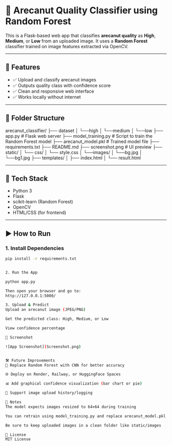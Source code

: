 # 🌰 Arecanut Quality Classifier using Random Forest

This is a Flask-based web app that classifies **arecanut quality** as **High**, **Medium**, or **Low** from an uploaded image. It uses a **Random Forest** classifier trained on image features extracted via OpenCV.

---

## 🚀 Features

- ✅ Upload and classify arecanut images  
- ✅ Outputs quality class with confidence score  
- ✅ Clean and responsive web interface  
- ✅ Works locally without internet  

---

## 📂 Folder Structure

arecanut_classifier/
├── dataset
│ └──high
│ └──medium
│ └──low
├── app.py # Flask web server
├── model_training.py # Script to train the Random Forest model
├── arecanut_model.pkl # Trained model file
├── requirements.txt
├── README.md
├── screenshot.png # UI preview
├── static/
│ └── css/
│ └── style.css
│ └──images/
│ └──bg.jpg
│ └──bg1.jpg
├── templates/
│ ├── index.html
│ └── result.html


---

## 🧠 Tech Stack

- Python 3  
- Flask  
- scikit-learn (Random Forest)  
- OpenCV  
- HTML/CSS (for frontend)

---

## ▶️ How to Run

### 1. Install Dependencies

```bash
pip install -r requirements.txt


2. Run the App

python app.py

Then open your browser and go to:
http://127.0.0.1:5000/

3. Upload & Predict
Upload an arecanut image (JPEG/PNG)

Get the predicted class: High, Medium, or Low

View confidence percentage

📸 Screenshot

![App Screenshot](Screenshot.png)


🛠️ Future Improvements
🔁 Replace Random Forest with CNN for better accuracy

🌐 Deploy on Render, Railway, or HuggingFace Spaces

📊 Add graphical confidence visualization (bar chart or pie)

📂 Support image upload history/logging

📌 Notes
The model expects images resized to 64×64 during training

You can retrain using model_training.py and replace arecanut_model.pkl

Be sure to keep uploaded images in a clean folder like static/images

📄 License
MIT License